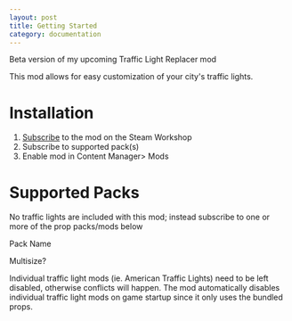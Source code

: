 ```yaml
---
layout: post
title: Getting Started
category: documentation
---
```


Beta version of my upcoming Traffic Light Replacer mod

This mod allows for easy customization of your city's traffic lights. 

# Installation

1. [Subscribe](tba) to the mod on the Steam Workshop
1. Subscribe to supported pack(s)
1. Enable mod in Content Manager> Mods

# Supported Packs

No traffic lights are included with this mod; instead subscribe to one or more of the prop packs/mods below

<script>
var sheetUrl = 'https://spreadsheets.google.com/feeds/cells/1aBT0b0r-pOzU6AC3yI1C5exTcN2vtpTqJTNxTWYpYuc/1/public/full?alt=json';
  
  getData();
  async function getData(){
  const response = await fetch (sheetUrl);
  const data = await response.json();
  var table = data.feed.entry;
  console.log(table);
  var title = []; // the leftmost column of the Google Sheets
  var isSize = []; // second-left column
  var weblink = []; // second-left column
  var applink = []; // third-left column
  for (var i = 0; i < table.length; i += 5){
          // entry[i].content.$t retrieves the content of each cell
          title.push(table[i].content.$t);
          isSize.push(table[i+1].content.$t);
          weblink.push(table[i+3].content.$t);
          applink.push(table[i+4].content.$t);
        }
  
        console.log(title)
        console.log(weblink)
        console.log(isSize);
  
        //document.getElementById("data-display").innerHTML = "<p> Hello" + title[2] + "</p>";

        for (var i = 0; i<table.length/5; i++){
document.getElementById("data-display").innerHTML += `<div class="pure-u-1-2"><p>` + title[i] + `</p></div>`;
document.getElementById("data-display").innerHTML += `<div class="pure-u-1-6"><p>` + isSize[i] + `</p></div>`;
document.getElementById("data-display").innerHTML += `<div class="pure-u-1-6"><p><a href="` + weblink[i] + `">View Listing</a></p></div>`;
document.getElementById("data-display").innerHTML += `<div class="pure-u-1-6"><p><a href="` + applink[i] + `">Open in Steam</a></p></div>`;
        }
        
  }

</script>

   <div id="data-display">
  <div class="pure-u-1-2"><p>Pack Name</p></div>
  <div class="pure-u-1-6"><p>Multisize?</p></div>
</div>


Individual traffic light mods (ie. American Traffic Lights) need to be left disabled, otherwise conflicts will happen. The mod automatically disables individual traffic light mods on game startup since it only uses the bundled props.
